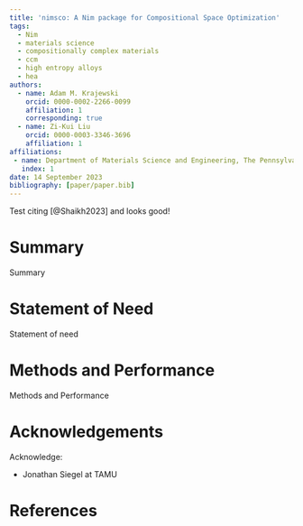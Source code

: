 ```yaml
---
title: 'nimsco: A Nim package for Compositional Space Optimization'
tags:
  - Nim
  - materials science
  - compositionally complex materials
  - ccm
  - high entropy alloys
  - hea
authors:
  - name: Adam M. Krajewski
    orcid: 0000-0002-2266-0099
    affiliation: 1
    corresponding: true
  - name: Zi-Kui Liu
    orcid: 0000-0003-3346-3696
    affiliation: 1
affiliations:
 - name: Department of Materials Science and Engineering, The Pennsylvania State University, USA
   index: 1
date: 14 September 2023
bibliography: [paper/paper.bib]
---
```



Test citing [@Shaikh2023] and looks good!



# Summary

Summary


# Statement of Need

Statement of need


# Methods and Performance

Methods and Performance

# Acknowledgements

Acknowledge:
- Jonathan Siegel at TAMU


# References